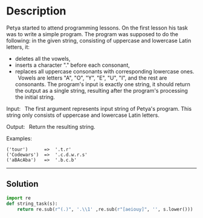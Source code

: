# Description

Petya started to attend programming lessons. On the first lesson his task was to write a simple program. The program was supposed to do the following: in the given string, consisting of uppercase and lowercase Latin letters, it:

- deletes all the vowels,
- inserts a character "." before each consonant,
- replaces all uppercase consonants with corresponding lowercase ones.
   Vowels are letters "A", "O", "Y", "E", "U", "I", and the rest are consonants. The program's input is exactly one string, it should return the output as a single string, resulting after the program's processing the initial string.

Input:
 The first argument represents input string of Petya's program. This string only consists of uppercase and lowercase Latin letters.

Output:
 Return the resulting string.

Examples:

```
('tour')      =>  '.t.r'
('Codewars')  =>  '.c.d.w.r.s'
('aBAcAba')   =>  '.b.c.b'
```

---

## Solution

```py
import re
def string_task(s):
    return re.sub(r"(.)", '.\\1' ,re.sub(r"[aeiouy]", '', s.lower()))
```
